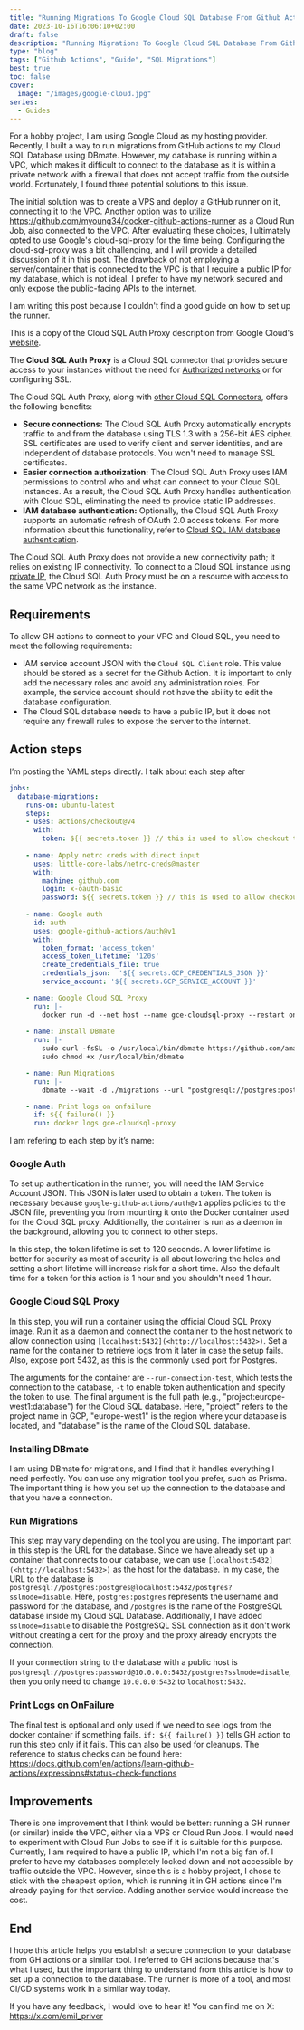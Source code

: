 ```yaml
---
title: "Running Migrations To Google Cloud SQL Database From Github Actions"
date: 2023-10-16T16:06:10+02:00
draft: false
description: "Running Migrations To Google Cloud SQL Database From Github Actions"
type: "blog"
tags: ["Github Actions", "Guide", "SQL Migrations"]
best: true
toc: false
cover:
  image: "/images/google-cloud.jpg"
series:
  - Guides
---
```

For a hobby project, I am using Google Cloud as my hosting provider. Recently, I built a way to run migrations from GitHub actions to my Cloud SQL Database using DBmate. However, my database is running within a VPC, which makes it difficult to connect to the database as it is within a private network with a firewall that does not accept traffic from the outside world. Fortunately, I found three potential solutions to this issue.

The initial solution was to create a VPS and deploy a GitHub runner on it, connecting it to the VPC. Another option was to utilize https://github.com/myoung34/docker-github-actions-runner as a Cloud Run Job, also connected to the VPC. After evaluating these choices, I ultimately opted to use Google's cloud-sql-proxy for the time being. Configuring the cloud-sql-proxy was a bit challenging, and I will provide a detailed discussion of it in this post. The drawback of not employing a server/container that is connected to the VPC is that I require a public IP for my database, which is not ideal. I prefer to have my network secured and only expose the public-facing APIs to the internet.

I am writing this post because I couldn't find a good guide on how to set up the runner.

This is a copy of the Cloud SQL Auth Proxy description from Google Cloud's [website](https://cloud.google.com/sql/docs/postgres/sql-proxy).

The **Cloud SQL Auth Proxy** is a Cloud SQL connector that provides secure access to your instances without the need for [Authorized networks](https://cloud.google.com/sql/docs/postgres/configure-ip) or for configuring SSL.

The Cloud SQL Auth Proxy, along with [other Cloud SQL Connectors](https://cloud.google.com/sql/docs/postgres/connect-connectors), offers the following benefits:

- **Secure connections:** The Cloud SQL Auth Proxy automatically encrypts traffic to and from the database using TLS 1.3 with a 256-bit AES cipher. SSL certificates are used to verify client and server identities, and are independent of database protocols. You won't need to manage SSL certificates.
- **Easier connection authorization:** The Cloud SQL Auth Proxy uses IAM permissions to control who and what can connect to your Cloud SQL instances. As a result, the Cloud SQL Auth Proxy handles authentication with Cloud SQL, eliminating the need to provide static IP addresses.
- **IAM database authentication:** Optionally, the Cloud SQL Auth Proxy supports an automatic refresh of OAuth 2.0 access tokens. For more information about this functionality, refer to [Cloud SQL IAM database authentication](https://cloud.google.com/sql/docs/postgres/authentication).

The Cloud SQL Auth Proxy does not provide a new connectivity path; it relies on existing IP connectivity. To connect to a Cloud SQL instance using [private IP](https://cloud.google.com/sql/docs/postgres/private-ip), the Cloud SQL Auth Proxy must be on a resource with access to the same VPC network as the instance.

## Requirements

To allow GH actions to connect to your VPC and Cloud SQL, you need to meet the following requirements:

- IAM service account JSON with the `Cloud SQL Client` role. This value should be stored as a secret for the Github Action. It is important to only add the necessary roles and avoid any administration roles. For example, the service account should not have the ability to edit the database configuration.
- The Cloud SQL database needs to have a public IP, but it does not require any firewall rules to expose the server to the internet.

## Action steps

I’m posting the YAML steps directly. I talk about each step after

```yaml
jobs:
  database-migrations:
    runs-on: ubuntu-latest
    steps:
    - uses: actions/checkout@v4
      with:
        token: ${{ secrets.token }} // this is used to allow checkout to pull private repos
    
    - name: Apply netrc creds with direct input
      uses: little-core-labs/netrc-creds@master
      with:
        machine: github.com
        login: x-oauth-basic
        password: ${{ secrets.token }} // this is used to allow checkout to pull private repos
    
    - name: Google auth
      id: auth
      uses: google-github-actions/auth@v1
      with:
        token_format: 'access_token'
        access_token_lifetime: '120s'
        create_credentials_file: true
        credentials_json:  '${{ secrets.GCP_CREDENTIALS_JSON }}'
        service_account: '${{ secrets.GCP_SERVICE_ACCOUNT }}' 

    - name: Google Cloud SQL Proxy
      run: |-
        docker run -d --net host --name gce-cloudsql-proxy --restart on-failure --expose 5432 gcr.io/cloud-sql-connectors/cloud-sql-proxy:2.7.0 --run-connection-test -t ${{steps.auth.outputs.access_token}} project:europe-west1:database
    
    - name: Install DBmate
      run: |-
        sudo curl -fsSL -o /usr/local/bin/dbmate https://github.com/amacneil/dbmate/releases/latest/download/dbmate-linux-amd64
        sudo chmod +x /usr/local/bin/dbmate

    - name: Run Migrations
      run: |-
        dbmate --wait -d ./migrations --url "postgresql://postgres:postgres@localhost:5432/postgres?sslmode=disable" migrate

    - name: Print logs on onfailure
      if: ${{ failure() }}
      run: docker logs gce-cloudsql-proxy
```

I am refering to each step by it’s name:

### Google Auth

To set up authentication in the runner, you will need the IAM Service Account JSON. This JSON is later used to obtain a token. The token is necessary because `google-github-actions/auth@v1` applies policies to the JSON file, preventing you from mounting it onto the Docker container used for the Cloud SQL proxy. Additionally, the container is run as a daemon in the background, allowing you to connect to other steps.

In this step, the token lifetime is set to 120 seconds. A lower lifetime is better for security as most of security is all about lowering the holes and setting a short lifetime will increase risk for a short time. Also the default time for a token for this action is 1 hour and you shouldn't need 1 hour.

### Google Cloud SQL Proxy

In this step, you will run a container using the official Cloud SQL Proxy image. Run it as a daemon and connect the container to the host network to allow connection using `[localhost:5432](<http://localhost:5432>)`. Set a name for the container to retrieve logs from it later in case the setup fails. Also, expose port 5432, as this is the commonly used port for Postgres.

The arguments for the container are `--run-connection-test`, which tests the connection to the database, `-t` to enable token authentication and specify the token to use. The final argument is the full path (e.g., "project:europe-west1:database") for the Cloud SQL database. Here, "project" refers to the project name in GCP, "europe-west1" is the region where your database is located, and "database" is the name of the Cloud SQL database.

### Installing DBmate

I am using DBmate for migrations, and I find that it handles everything I need perfectly. You can use any migration tool you prefer, such as Prisma. The important thing is how you set up the connection to the database and that you have a connection.

### Run Migrations

This step may vary depending on the tool you are using. The important part in this step is the URL for the database. Since we have already set up a container that connects to our database, we can use `[localhost:5432](<http://localhost:5432>)` as the host for the database. In my case, the URL to the database is `postgresql://postgres:postgres@localhost:5432/postgres?sslmode=disable`. Here, `postgres:postgres` represents the username and password for the database, and `/postgres` is the name of the PostgreSQL database inside my Cloud SQL Database. Additionally, I have added `sslmode=disable` to disable the PostgreSQL SSL connection as it don't work without creating a cert for the proxy and the proxy already encrypts the connection. 

If your connection string to the database with a public host is `postgresql://postgres:password@10.0.0.0:5432/postgres?sslmode=disable`,
then you only need to change `10.0.0.0:5432` to `localhost:5432`.

### Print Logs on OnFailure

The final test is optional and only used if we need to see logs from the docker container if something fails. `if: ${{ failure() }}` tells GH action to run this step only if it fails. This can also be used for cleanups.
The reference to status checks can be found here: https://docs.github.com/en/actions/learn-github-actions/expressions#status-check-functions

## Improvements

There is one improvement that I think would be better: running a GH runner (or similar) inside the VPC, either via a VPS or Cloud Run Jobs. I would need to experiment with Cloud Run Jobs to see if it is suitable for this purpose. Currently, I am required to have a public IP, which I'm not a big fan of. I prefer to have my databases completely locked down and not accessible by traffic outside the VPC. However, since this is a hobby project, I chose to stick with the cheapest option, which is running it in GH actions since I'm already paying for that service. Adding another service would increase the cost.

## End

I hope this article helps you establish a secure connection to your database from GH actions or a similar tool. I referred to GH actions because that's what I used, but the important thing to understand from this article is how to set up a connection to the database. The runner is more of a tool, and most CI/CD systems work in a similar way today.

If you have any feedback, I would love to hear it! You can find me on X: https://x.com/emil_priver
